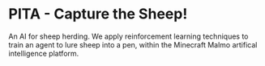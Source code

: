 # PITA - Capture the Sheep!
An AI for sheep herding. We apply reinforcement learning techniques to train an agent to lure sheep into a pen, within the Minecraft Malmo artifical intelligence platform.


